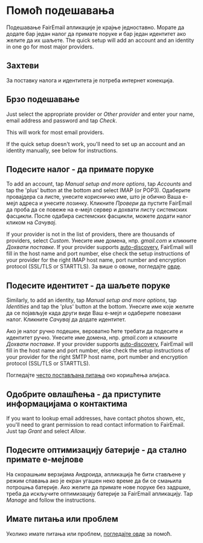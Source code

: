 # Помоћ подешавања

Подешавање FairEmail апликације је крајње једноставно. Морате да додате бар један налог да примате поруке и бар један идентитет ако желите да их шаљете. The quick setup will add an account and an identity in one go for most major providers.

## Захтеви

За поставку налога и идентитета је потреба интернет конекција.

## Брзо подешавање

Just select the appropriate provider or *Other provider* and enter your name, email address and password and tap *Check*.

This will work for most email providers.

If the quick setup doesn't work, you'll need to set up an account and an identity manually, see below for instructions.

## Подесите налог - да примате поруке

To add an account, tap *Manual setup and more options*, tap *Accounts* and tap the 'plus' button at the bottom and select IMAP (or POP3). Одаберите провајдера са листе, унесите корисничко име, што је обично Ваша е-мејл адреса и унесите лозинку. Кликните *Провери* да пустите FairEmail да проба да се повеже на е-мејл сервер и дохвати листу системских фасцикли. После одабира системских фасцикли, можете додати налог кликом на *Сачувај*.

If your provider is not in the list of providers, there are thousands of providers, select *Custom*. Унесите име домена, нпр. *gmail.com* и кликните *Дохвати поставке*. If your provider supports [auto-discovery](https://tools.ietf.org/html/rfc6186), FairEmail will fill in the host name and port number, else check the setup instructions of your provider for the right IMAP host name, port number and encryption protocol (SSL/TLS or STARTTLS). За више о овоме, погледајте [овде](https://github.com/M66B/FairEmail/blob/master/FAQ.md#authorizing-accounts).

## Подесите идентитет - да шаљете поруке

Similarly, to add an identity, tap *Manual setup and more options*, tap *Identities* and tap the 'plus' button at the bottom. Унесите име које желите да се појављује када други виде Ваш е-мејл и одаберите повезани налог. Кликните *Сачувај* да додате идентитет.

Ако је налог ручно подешен, вероватно ћете требати да подесите и идентитет ручно. Унесите име домена, нпр. *gmail.com* и кликните *Дохвати поставке*. If your provider supports [auto-discovery](https://tools.ietf.org/html/rfc6186), FairEmail will fill in the host name and port number, else check the setup instructions of your provider for the right SMTP host name, port number and encryption protocol (SSL/TLS or STARTTLS).

Погледајте [често постављана питања](https://github.com/M66B/FairEmail/blob/master/FAQ.md#FAQ9) око коришћења алијаса.

## Одобрите овлашћења - да приступите информацијама о контактима

If you want to lookup email addresses, have contact photos shown, etc, you'll need to grant permission to read contact information to FairEmail. Just tap *Grant* and select *Allow*.

## Подесите оптимизацију батерије - да стално примате е-мејлове

На скорашњим верзијама Андроида, апликација ће бити стављене у режим спавања ако је екран угашен неко време да би се смањила потрошња батерије. Ако желите да примате нове поруке без задршке, треба да искључите оптимизацију батерије за FairEmail апликацију. Tap *Manage* and follow the instructions.

## Имате питања или проблем

Уколико имате питања или проблем, [погледајте овде](https://github.com/M66B/FairEmail/blob/master/FAQ.md) за помоћ.